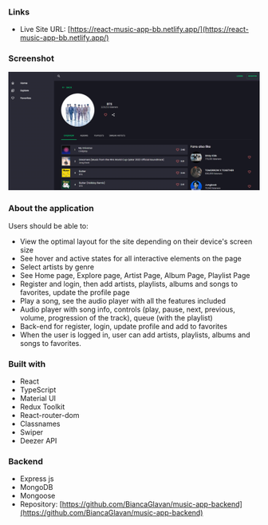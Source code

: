 ### Links

- Live Site URL: [https://react-music-app-bb.netlify.app/](https://react-music-app-bb.netlify.app/)

### Screenshot

![](./public/Capture.PNG)


### About the application

Users should be able to:

- View the optimal layout for the site depending on their device's screen size
- See hover and active states for all interactive elements on the page
- Select artists by genre
- See Home page, Explore page, Artist Page, Album Page, Playlist Page
- Register and login, then add artists, playlists, albums and songs to favorites, update the profile page
- Play a song, see the audio player with all the features included
- Audio player with song info, controls (play, pause, next, previous, volume, progression of the track), queue (with the playlist)
- Back-end for register, login, update profile and add to favorites
- When the user is logged in, user can add artists, playlists, albums and songs to favorites.



### Built with

- React
- TypeScript
- Material UI
- Redux Toolkit
- React-router-dom
- Classnames
- Swiper
- Deezer API


### Backend 

- Express js
- MongoDB
- Mongoose
- Repository: [https://github.com/BiancaGlavan/music-app-backend](https://github.com/BiancaGlavan/music-app-backend)
